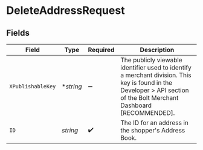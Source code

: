 # DeleteAddressRequest


## Fields

| Field                                                                                                                                                                 | Type                                                                                                                                                                  | Required                                                                                                                                                              | Description                                                                                                                                                           |
| --------------------------------------------------------------------------------------------------------------------------------------------------------------------- | --------------------------------------------------------------------------------------------------------------------------------------------------------------------- | --------------------------------------------------------------------------------------------------------------------------------------------------------------------- | --------------------------------------------------------------------------------------------------------------------------------------------------------------------- |
| `XPublishableKey`                                                                                                                                                     | **string*                                                                                                                                                             | :heavy_minus_sign:                                                                                                                                                    | The publicly viewable identifier used to identify a merchant division. This key is found in the Developer > API section of the Bolt Merchant Dashboard [RECOMMENDED]. |
| `ID`                                                                                                                                                                  | *string*                                                                                                                                                              | :heavy_check_mark:                                                                                                                                                    | The ID for an address in the shopper's Address Book.                                                                                                                  |